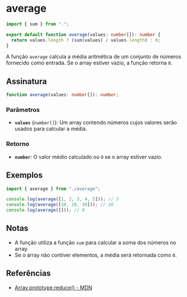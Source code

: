 # average

```typescript
import { sum } from ".";

export default function average(values: number[]): number {
  return values.length ? (sum(values) / values.length) : 0;
}
```

A função `average` calcula a média aritmética de um conjunto de números fornecido como entrada. Se o array estiver vazio, a função retorna `0`.

## Assinatura

```typescript
function average(values: number[]): number;
```

### Parâmetros

- **`values`** (`number[]`): Um array contendo números cujos valores serão usados para calcular a média.

### Retorno

- **`number`**: O valor médio calculado ou `0` se o array estiver vazio.

## Exemplos

```typescript
import { average } from "./average";

console.log(average([1, 2, 3, 4, 5])); // 3
console.log(average([10, 20, 30])); // 20
console.log(average([])); // 0
```

## Notas

- A função utiliza a função `sum` para calcular a soma dos números no array.
- Se o array não contiver elementos, a média será retornada como `0`.

## Referências

- [Array.prototype.reduce() - MDN](https://developer.mozilla.org/en-US/docs/Web/JavaScript/Reference/Global_Objects/Array/reduce)